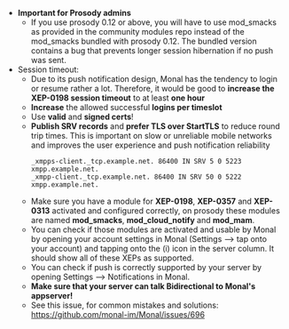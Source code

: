 - **Important for Prosody admins**
  - If you use prosody 0.12 or above, you will have to use mod_smacks as provided in the community modules repo instead of the mod_smacks bundled with prosody 0.12. The bundled version contains a bug that prevents longer session hibernation if no push was sent.
- Session timeout:
  - Due to its push notification design, Monal has the tendency to login or resume rather a lot. Therefore, it would be good to **increase the XEP-0198 session timeout** to at least **one hour**
  - **Increase** the allowed successful **logins per timeslot**
  - Use **valid** and **signed certs**!
  - **Publish SRV records** and **prefer TLS over StartTLS** to reduce round trip times. This is important on slow or unreliable mobile networks and improves the user experience and push notification reliability
    ```dns
    _xmpps-client._tcp.example.net. 86400 IN SRV 5 0 5223 xmpp.example.net.
    _xmpp-client._tcp.example.net. 86400 IN SRV 50 0 5222 xmpp.example.net.
    ```
  - Make sure you have a module for **XEP-0198**, **XEP-0357** and **XEP-0313** activated and configured correctly, on prosody these modules are named **mod_smacks**, **mod_cloud_notify** and **mod_mam**.
  - You can check if those modules are activated and usable by Monal by opening your account settings in Monal (Settings --> tap onto your account) and tapping onto the (i) icon in the server column. It should show all of these XEPs as supported.
  - You can check if push is correctly supported by your server by opening Settings --> Notifications in Monal.
  - **Make sure that your server can talk Bidirectional to Monal's appserver!**
  - See this issue, for common mistakes and solutions: https://github.com/monal-im/Monal/issues/696
